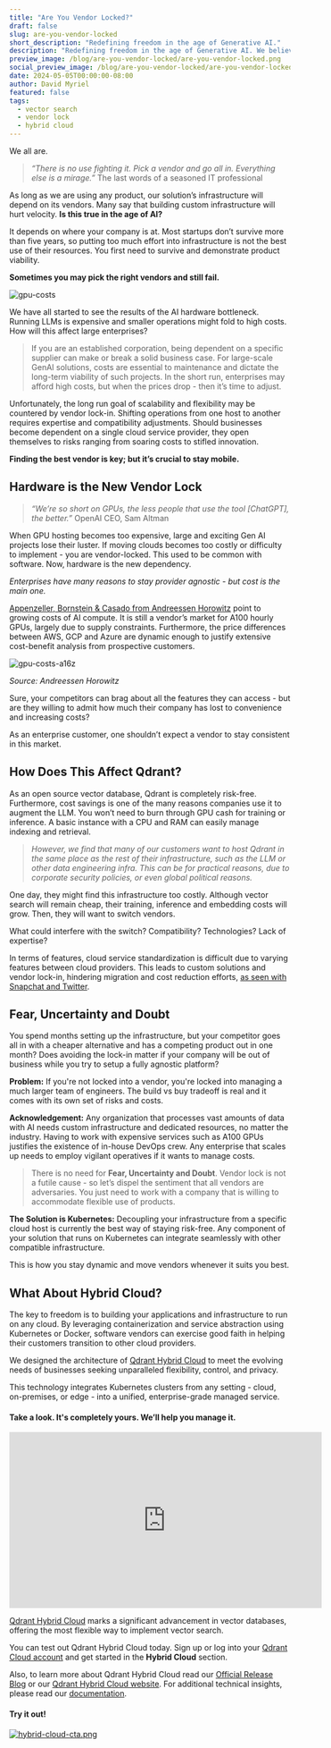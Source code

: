 ```yaml
---
title: "Are You Vendor Locked?"
draft: false
slug: are-you-vendor-locked
short_description: "Redefining freedom in the age of Generative AI."
description: "Redefining freedom in the age of Generative AI. We believe that vendor-dependency comes from hardware, not software. " 
preview_image: /blog/are-you-vendor-locked/are-you-vendor-locked.png
social_preview_image: /blog/are-you-vendor-locked/are-you-vendor-locked.png
date: 2024-05-05T00:00:00-08:00
author: David Myriel
featured: false 
tags:
  - vector search
  - vendor lock
  - hybrid cloud
---
```


We all are. 

> *“There is no use fighting it. Pick a vendor and go all in. Everything else is a mirage.”*
The last words of a seasoned IT professional
> 

As long as we are using any product, our solution’s infrastructure will depend on its vendors. Many say that building custom infrastructure will hurt velocity. **Is this true in the age of AI?**

It depends on where your company is at. Most startups don’t survive more than five years, so putting too much effort into infrastructure is not the best use of their resources. You first need to survive and demonstrate product viability.

**Sometimes you may pick the right vendors and still fail.**

![gpu-costs](/blog/are-you-vendor-locked/gpu-costs.png)

We have all started to see the results of the AI hardware bottleneck. Running LLMs is expensive and smaller operations might fold to high costs. How will this affect large enterprises?

> If you are an established corporation, being dependent on a specific supplier can make or break a solid business case. For large-scale GenAI solutions, costs are essential to maintenance and dictate the long-term viability of such projects. In the short run, enterprises may afford high costs, but when the prices drop - then it’s time to adjust.
> 

Unfortunately, the long run goal of scalability and flexibility may be countered by vendor lock-in. Shifting operations from one host to another requires expertise and compatibility adjustments. Should businesses become dependent on a single cloud service provider, they open themselves to risks ranging from soaring costs to stifled innovation. 

**Finding the best vendor is key; but it’s crucial to stay mobile.**

## **Hardware is the New Vendor Lock**

> *“We’re so short on GPUs, the less people that use the tool [ChatGPT], the better.”* 
OpenAI CEO, Sam Altman
> 

When GPU hosting becomes too expensive, large and exciting Gen AI projects lose their luster. If moving clouds becomes too costly or difficulty to implement - you are vendor-locked. This used to be common with software. Now, hardware is the new dependency.

*Enterprises have many reasons to stay provider agnostic - but cost is the main one.*

[Appenzeller, Bornstein & Casado from Andreessen Horowitz](https://a16z.com/navigating-the-high-cost-of-ai-compute/) point to growing costs of AI compute. It is still a vendor’s market for A100 hourly GPUs, largely due to supply constraints. Furthermore, the price differences between AWS, GCP and Azure are dynamic enough to justify extensive cost-benefit analysis from prospective customers.

![gpu-costs-a16z](/blog/are-you-vendor-locked/gpu-costs-a16z.png)

*Source: Andreessen Horowitz*

Sure, your competitors can brag about all the features they can access - but are they willing to admit how much their company has lost to convenience and increasing costs? 

As an enterprise customer, one shouldn’t expect a vendor to stay consistent in this market.

## How Does This Affect Qdrant?

As an open source vector database, Qdrant is completely risk-free. Furthermore, cost savings is one of the many reasons companies use it to augment the LLM. You won’t need to burn through GPU cash for training or inference. A basic instance with a CPU and RAM can easily manage indexing and retrieval.

> *However, we find that many of our customers want to host Qdrant in the same place as the rest of their infrastructure, such as the LLM or other data engineering infra. This can be for practical reasons, due to corporate security policies, or even global political reasons.*

One day, they might find this infrastructure too costly. Although vector search will remain cheap, their training, inference and embedding costs will grow. Then, they will want to switch vendors. 

What could interfere with the switch? Compatibility? Technologies? Lack of expertise?

In terms of features, cloud service standardization is difficult due to varying features between cloud providers. This leads to custom solutions and vendor lock-in, hindering migration and cost reduction efforts, [as seen with Snapchat and Twitter](https://www.businessinsider.com/snap-google-cloud-aws-reducing-costs-2023-2).

## **Fear, Uncertainty and Doubt**

You spend months setting up the infrastructure, but your competitor goes all in with a cheaper alternative and has a competing product out in one month? Does avoiding the lock-in matter if your company will be out of business while you try to setup a fully agnostic platform?

**Problem:** If you're not locked into a vendor, you're locked into managing a much larger team of engineers. The build vs buy tradeoff is real and it comes with its own set of risks and costs.

**Acknowledgement:** Any organization that processes vast amounts of data with AI needs custom infrastructure and dedicated resources, no matter the industry. Having to work with expensive services such as A100 GPUs justifies the existence of in-house DevOps crew. Any enterprise that scales up needs to employ vigilant operatives if it wants to manage costs. 

> There is no need for **Fear, Uncertainty and Doubt**. Vendor lock is not a futile cause - so let’s dispel the sentiment that all vendors are adversaries. You just need to work with a company that is willing to accommodate flexible use of products.
> 

**The Solution is Kubernetes:** Decoupling your infrastructure from a specific cloud host is currently the best way of staying risk-free. Any component of your solution that runs on Kubernetes can integrate seamlessly with other compatible infrastructure.

This is how you stay dynamic and move vendors whenever it suits you best.

## **What About Hybrid Cloud?**

The key to freedom is to building your applications and infrastructure to run on any cloud. By leveraging containerization and service abstraction using Kubernetes or Docker, software vendors can exercise good faith in helping their customers transition to other cloud providers.

We designed the architecture of [Qdrant Hybrid Cloud](https://qdrant.tech/hybrid-cloud/) to meet the evolving needs of businesses seeking unparalleled flexibility, control, and privacy. 

This technology integrates Kubernetes clusters from any setting - cloud, on-premises, or edge - into a unified, enterprise-grade managed service.

#### Take a look. It's completely yours. We’ll help you manage it.

<p align="center"><iframe width="560" height="315" src="https://www.youtube.com/embed/BF02jULGCfo" title="YouTube video player" frameborder="0" allow="accelerometer; autoplay; clipboard-write; encrypted-media; gyroscope; picture-in-picture; web-share" allowfullscreen></iframe></p>

[Qdrant Hybrid Cloud](/hybrid-cloud/) marks a significant advancement in vector databases, offering the most flexible way to implement vector search.

You can test out Qdrant Hybrid Cloud today. Sign up or log into your [Qdrant Cloud account](https://cloud.qdrant.io/login) and get started in the **Hybrid Cloud** section. 

Also, to learn more about Qdrant Hybrid Cloud read our [Official Release Blog](/blog/hybrid-cloud/) or our [Qdrant Hybrid Cloud website](/hybrid-cloud/). For additional technical insights, please read our [documentation](/documentation/hybrid-cloud/).

#### Try it out!

[![hybrid-cloud-cta.png](/blog/are-you-vendor-locked/hybrid-cloud-cta.png)](https://qdrant.to/cloud)

